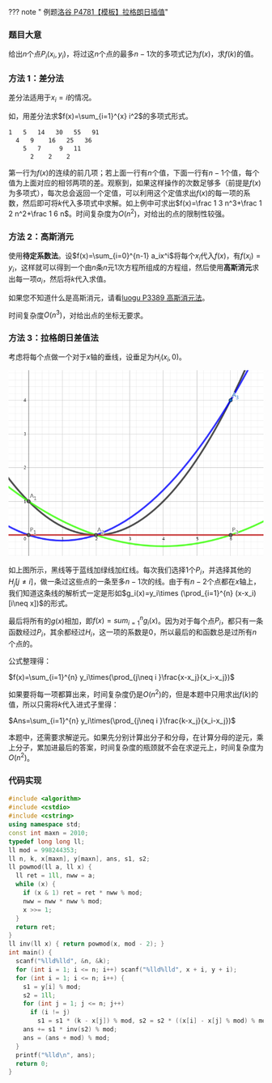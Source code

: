 ??? note " 例题[洛谷 P4781【模板】拉格朗日插值](https://www.luogu.org/problemnew/show/P4781)"

### 题目大意

给出$n$个点$P_i(x_i,y_i)$，将过这$n$个点的最多$n-1$次的多项式记为$f(x)$，求$f(k)$的值。

### 方法 1：差分法

差分法适用于$x_i=i$的情况。

如，用差分法求$f(x)=\sum_{i=1}^{x} i^2$的多项式形式。

    1   5   14   30   55   91
      4   9    16   25   36
        5   7     9   11
          2    2    2

第一行为$f(x)$的连续的前几项；若上面一行有$n$个值，下面一行有$n-1$个值，每个值为上面对应的相邻两项的差。观察到，如果这样操作的次数足够多（前提是$f(x)$为多项式），每次总会返回一个定值，可以利用这个定值求出$f(x)$的每一项的系数，然后即可将$k$代入多项式中求解。如上例中可求出$f(x)=\frac 1 3 n^3+\frac 1 2 n^2+\frac 1 6 n$。时间复杂度为$O(n^2)$，对给出的点的限制性较强。

### 方法 2：高斯消元

使用**待定系数法**。设$f(x)=\sum_{i=0}^{n-1} a_ix^i$将每个$x_i$代入$f(x)$，有$f(x_i)=y_i$，这样就可以得到一个由$n$条$n$元$1$次方程所组成的方程组，然后使用**高斯消元**求出每一项$a_i$，然后将$k$代入求值。

如果您不知道什么是高斯消元，请看[luogu P3389 高斯消元法](https://www.luogu.org/problemnew/show/P3389)。

时间复杂度$O(n^3)$，对给出点的坐标无要求。

### 方法 3：拉格朗日差值法

考虑将每个点做一个对于$x$轴的垂线，设垂足为$H_i(x_i,0)$。

![](./images/lagrange-poly-1.png)

如上图所示，黑线等于蓝线加绿线加红线。每次我们选择$1$个$P_i$，并选择其他的$H_j[j\neq i]$，做一条过这些点的一条至多$n-1$次的线。由于有$n-2$个点都在$x$轴上，我们知道这条线的解析式一定是形如$g_i(x)=y_i\times (\prod_{i=1}^{n} (x-x_i)[i\neq x])$的形式。

最后将所有的$g(x)$相加，即$f(x)=sum_{i=1}^{n}g_i(x)$。因为对于每个点$P_i$，都只有一条函数经过$P_i$，其余都经过$H_i$，这一项的系数是$0$，所以最后的和函数总是过所有$n$个点的。

公式整理得：

$f(x)=\sum_{i=1}^{n} y_i\times(\prod_{j\neq i }\frac{x-x_j}{x_i-x_j})$

如果要将每一项都算出来，时间复杂度仍是$O(n^2)$的，但是本题中只用求出$f(k)$的值，所以只需将$k$代入进式子里得：

$Ans=\sum_{i=1}^{n} y_i\times(\prod_{j\neq i }\frac{k-x_j}{x_i-x_j})$

本题中，还需要求解逆元。如果先分别计算出分子和分母，在计算分母的逆元，乘上分子，累加进最后的答案，时间复杂度的瓶颈就不会在求逆元上，时间复杂度为$O(n^2)$。

### 代码实现

```cpp
#include <algorithm>
#include <cstdio>
#include <cstring>
using namespace std;
const int maxn = 2010;
typedef long long ll;
ll mod = 998244353;
ll n, k, x[maxn], y[maxn], ans, s1, s2;
ll powmod(ll a, ll x) {
  ll ret = 1ll, nww = a;
  while (x) {
    if (x & 1) ret = ret * nww % mod;
    nww = nww * nww % mod;
    x >>= 1;
  }
  return ret;
}
ll inv(ll x) { return powmod(x, mod - 2); }
int main() {
  scanf("%lld%lld", &n, &k);
  for (int i = 1; i <= n; i++) scanf("%lld%lld", x + i, y + i);
  for (int i = 1; i <= n; i++) {
    s1 = y[i] % mod;
    s2 = 1ll;
    for (int j = 1; j <= n; j++)
      if (i != j)
        s1 = s1 * (k - x[j]) % mod, s2 = s2 * ((x[i] - x[j] % mod) % mod) % mod;
    ans += s1 * inv(s2) % mod;
    ans = (ans + mod) % mod;
  }
  printf("%lld\n", ans);
  return 0;
}
```
